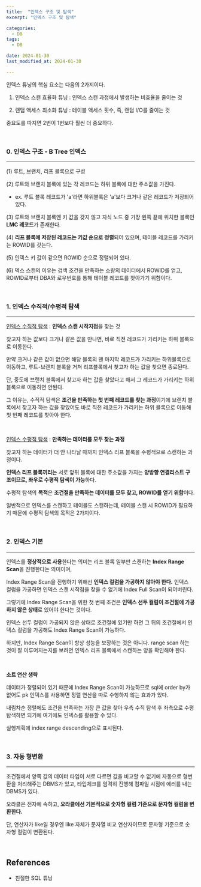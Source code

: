 ```yaml
---
title:  "인덱스 구조 및 탐색" 
excerpt: "인덱스 구조 및 탐색"

categories:
  - DB
tags:
  - DB

date: 2024-01-30
last_modified_at: 2024-01-30

---
```


인덱스 튜닝의 핵심 요소는 다음의 2가지이다.

1. 인덱스 스캔 효율화 튜닝 : 인덱스 스캔 과정에서 발생하는 비효율을 줄이는 것

2. 랜덤 액세스 최소화 튜닝 : 테이블 액세스 횟수, 즉, 랜덤 I/O를 줄이는 것

중요도를 따지면 2번이 1번보다 훨씬 더 중요하다.

<br>

### 0. 인덱스 구조 - B Tree 인덱스
---

(1) 루트, 브랜치, 리프 블록으로 구성

(2) 루트와 브랜치 블록에 있는 각 레코드는 하위 블록에 대한 주소값을 가진다.
  - ex. 루트 블록 레코드가 'a'라면 하위블록은 'a'보다 크거나 같은 레코드가 저장되어 있다.

(3) 루트와 브랜치 블록엔 키 값을 갖지 않고 자식 노드 중 가장 왼쪽 끝에 위치한 블록인 **LMC 레코드**가 존재한다.

(4) **리프 블록에 저장된 레코드는 키값 순으로 정렬**되어 있으며, 테이블 레코드를 가리키는 ROWID를 갖는다. 

(5) 인덱스 키 값이 같으면 ROWID 순으로 정렬되어 있다.

(6) 덱스 스캔의 이유는 검색 조건을 만족하는 소량의 데이터에서 ROWID를 얻고, ROWID로부터 DBA와 로우번호를 통해 테이블 레코드를 찾아가기 위함이다.

<br>

### 1. 인덱스 수직적/수평적 탐색
---

<U>인덱스 수직적 탐색</U> : **인덱스 스캔 시작지점**을 찾는 것

찾고자 하는 값보다 크거나 같은 값을 만나면, 바로 직전 레코드가 가리키는 하위 블록으로 이동한다. 

만약 크거나 같은 값이 없으면 해당 블록의 맨 마지막 레코드가 가리키는 하위블록으로 이동하고, 루트-브랜치 블록을 거쳐 리프블록에서 찾고자 하는 값을 찾으면 종료된다.

단, 중도에 브랜치 블록에서 찾고자 하는 값을 찾았다고 해서 그 레코드가 가리키는 하위블록으로 이동하면 안된다.

그 이유는, 수직적 탐색은 **조건을 만족하는 첫 번째 레코드를 찾는 과정**이기에 브랜치 블록에서 찾고자 하는 값을 찾았어도 바로 직전 레코드가 가리키는 하위 블록으로 이동해 첫 번째 레코드를 찾아야 한다.

<br>

<U>인덱스 수평적 탐색</U> : **만족하는 데이터를 모두 찾는 과정**

찾고자 하는 데이터가 더 안 나타날 때까지 인덱스 리프 블록을 수평적으로 스캔하는 과정이다.

**인덱스 리프 블록끼리는** 서로 앞뒤 블록에 대한 주소값을 가지는 **양방향 연결리스트 구조이므로, 좌우로 수평적 탐색이 가능**하다.

수평적 탐색의 **목적**은 **조건절을 만족하는 데이터를 모두 찾고, ROWID를 얻기 위함**이다.

일반적으로 인덱스를 스캔하고 테이블도 스캔하는데, 테이블 스캔 시 ROWID가 필요하기 때문에 수평적 탐색의 목적은 2가지이다.

<br>


### 2. 인덱스 기본
---

인덱스를 **정상적으로 사용**한다는 의미는 리프 블록 일부만 스캔하는 **Index Range Scan**을 진행한다는 의미이며,  

Index Range Scan을 진행하기 위해선 **인덱스 컬럼을 가공하지 않아야 한다.** 인덱스 컬럼을 가공하면 인덱스 스캔 시작점을 찾을 수 없기에 Index Full Scan이 되어버린다.

그렇기에 Index Range Scan을 위한 첫 번째 조건은 **인덱스 선두 컬럼이 조건절에 가공하지 않은 상태**로 있어야 한다는 것이다.

인덱스 선두 컬럼이 가공되지 않은 상태로 조건절에 있기만 하면 그 뒤의 조건절에서 인덱스 컬럼을 가공해도 Index Range Scan이 가능하다.

하지만, Index Range Scan이 항상 성능을 보장하는 것은 아니다. range scan 하는 것이 잘 이루어지는지를 보려면 인덱스 리프 블록에서 스캔하는 양을 확인해야 한다.


<br>

**소트 연산 생략**

데이터가 정렬되어 있기 때문에 Index Range Scan이 가능하므로 sql에 order by가 없어도 pk 인덱스를 사용하면 정렬 연산을 따로 수행하지 않는 효과가 있다.

내림차순 정렬에도 조건을 만족하는 가장 큰 값을 찾아 우측 수직 탐색 후 좌측으로 수평 탐색하면 되기에 여기에도 인덱스를 활용할 수 있다. 

실행계획에 index range descending으로 표시된다.

<br>


### 3. 자동 형변환
---

조건절에서 양쪽 값의 데이터 타입이 서로 다르면 값을 비교할 수 없기에 자동으로 형변환을 처리해주는 DBMS가 있고, 타입체크를 엄격히 진행해 컴파일 시점에 에러를 내는 DBMS가 있다.

오라클은 전자에 속하고, **오라클에선 기본적으로 숫자형 컬럼 기준으로 문자형 컬럼을 변환한다.**

단, 연산자가 like일 경우엔 like 자체가 문자열 비교 연산자이므로 문자형 기준으로 숫자형 컬럼이 변환된다.

<br>

## References

* 친절한 SQL 튜닝